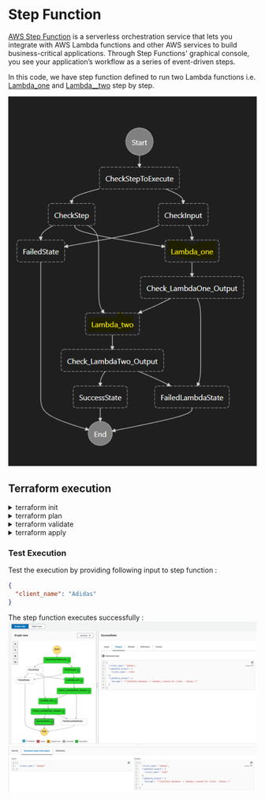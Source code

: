# Step Function

[AWS Step Function](https://docs.aws.amazon.com/step-functions/latest/dg/welcome.html) is a serverless orchestration service that lets you integrate with AWS Lambda functions and other AWS services to build business-critical applications. Through Step Functions' graphical console, you see your application’s workflow as a series of event-driven steps.

In this code, we have step function defined to run two Lambda functions i.e. [Lambda_one](../LambdaFunction/Lambda_one/) and [Lambda__two](../LambdaFunction/Lambda_two/) step by step.

![Step Function](./Assets/state_machine_definition.png)

## Terraform execution

<details>
<summary>terraform init</summary>

```terraform
terraform init
```

![terraform init](./Assets/iniit.png)
</details>

<details>
<summary>terraform plan</summary>

```terraform
terraform plan
```

![terraform plan](./Assets/plan_1.png)
![terraform plan](./Assets/plan_2.png)
</details>

<details>
<summary>terraform validate</summary>

```terraform
terraform validate
```

![terraform validate](./Assets/validate.png)
</details>

<details>
<summary>terraform apply</summary>

```terraform
terraform apply
```

![terraform apply](./Assets/apply_1.png)
![terraform apply](./Assets/apply_2.png)
![AWS deployed](./Assets/deployed_stepfunction.png)
![Step Function Definition](./Assets/definition.png)
</details>

### Test Execution

Test the execution by providing following input to step function :

```JSON
{
  "client_name": "Adidas"
}
```

The step function executes successfully :
![Step Function SUCCESS](./Assets/success_stepfunction.png)
![Step Function IO](./Assets/input_output.png)
